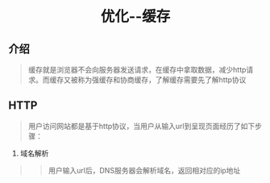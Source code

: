 # <p align="center">优化--缓存</p> #
## 介绍
> 缓存就是浏览器不会向服务器发送请求，在缓存中拿取数据，减少http请求。而缓存又被称为强缓存和协商缓存，了解缓存需要先了解http协议
## HTTP
> 用户访问网站都是基于http协议，当用户从输入url到呈现页面经历了如下步骤：
  1. 域名解析
  >> 用户输入url后，DNS服务器会解析域名，返回相对应的ip地址
